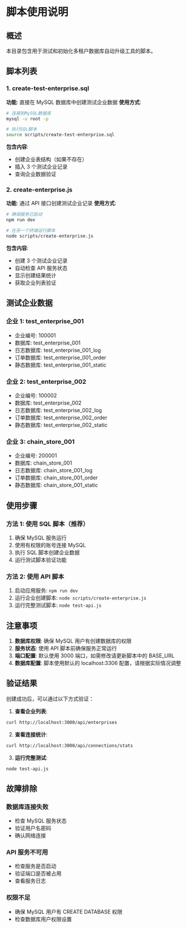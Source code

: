 # 脚本使用说明

## 概述

本目录包含用于测试和初始化多租户数据库自动升级工具的脚本。

## 脚本列表

### 1. create-test-enterprise.sql

**功能**: 直接在 MySQL 数据库中创建测试企业数据
**使用方式**:

```bash
# 连接到MySQL数据库
mysql -u root -p

# 执行SQL脚本
source scripts/create-test-enterprise.sql
```

**包含内容**:

- 创建企业表结构（如果不存在）
- 插入 3 个测试企业记录
- 查询企业数据验证

### 2. create-enterprise.js

**功能**: 通过 API 接口创建测试企业记录
**使用方式**:

```bash
# 确保服务已启动
npm run dev

# 在另一个终端运行脚本
node scripts/create-enterprise.js
```

**包含内容**:

- 创建 3 个测试企业记录
- 自动检查 API 服务状态
- 显示创建结果统计
- 获取企业列表验证

## 测试企业数据

### 企业 1: test_enterprise_001

- 企业编号: 100001
- 数据库: test_enterprise_001
- 日志数据库: test_enterprise_001_log
- 订单数据库: test_enterprise_001_order
- 静态数据库: test_enterprise_001_static

### 企业 2: test_enterprise_002

- 企业编号: 100002
- 数据库: test_enterprise_002
- 日志数据库: test_enterprise_002_log
- 订单数据库: test_enterprise_002_order
- 静态数据库: test_enterprise_002_static

### 企业 3: chain_store_001

- 企业编号: 200001
- 数据库: chain_store_001
- 日志数据库: chain_store_001_log
- 订单数据库: chain_store_001_order
- 静态数据库: chain_store_001_static

## 使用步骤

### 方法 1: 使用 SQL 脚本（推荐）

1. 确保 MySQL 服务运行
2. 使用有权限的账号连接 MySQL
3. 执行 SQL 脚本创建企业数据
4. 运行测试脚本验证功能

### 方法 2: 使用 API 脚本

1. 启动应用服务: `npm run dev`
2. 运行企业创建脚本: `node scripts/create-enterprise.js`
3. 运行完整测试脚本: `node test-api.js`

## 注意事项

1. **数据库权限**: 确保 MySQL 用户有创建数据库的权限
2. **服务状态**: 使用 API 脚本前确保服务正常运行
3. **端口配置**: 默认使用 3000 端口，如需修改请更新脚本中的 BASE_URL
4. **数据库配置**: 脚本使用默认的 localhost:3306 配置，请根据实际情况调整

## 验证结果

创建成功后，可以通过以下方式验证：

1. **查看企业列表**:

```bash
curl http://localhost:3000/api/enterprises
```

2. **查看连接统计**:

```bash
curl http://localhost:3000/api/connections/stats
```

3. **运行完整测试**:

```bash
node test-api.js
```

## 故障排除

### 数据库连接失败

- 检查 MySQL 服务状态
- 验证用户名密码
- 确认网络连接

### API 服务不可用

- 检查服务是否启动
- 验证端口是否被占用
- 查看服务日志

### 权限不足

- 确保 MySQL 用户有 CREATE DATABASE 权限
- 检查数据库用户权限设置
